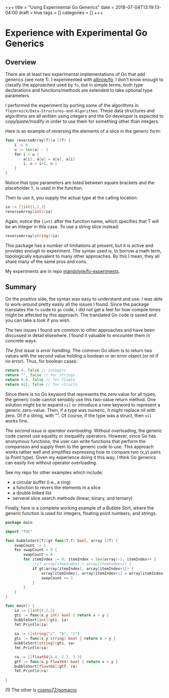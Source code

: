 +++
title = "Using Experimental Go Generics"
date = 2018-07-04T13:19:13-04:00
draft = true
tags = []
categories = []
+++

# Experience with Experimental Go Generics

## Overview

There are at least two experimental implementations of Go that add generics (see note 1). I experimented with
[albrow/fo](https://github.com/albrow/fo). I don't know enough to classify the approached used by `fo`, 
but in simple terms, both type declarations and functions/methods are extended to take optional type parameters

I performed the experiment by porting some of the algorithms in 
`floyernick/Data-Structures-and-Algorithms`. These data structures and algorithms are all written
using integers and the Go developer
is expected to copy/paste/modify in order to use them for something other than integers.

Here is an example of reversing the elements of a slice in the generic form:
```go
func reverseArray[T](a []T) {
	i := 0
	u := len(a) - 1
	for i < u {
		a[i], a[u] = a[u], a[i]
		i, u = i+1, u-1
	}
}
```

Notice that type parameters are listed between square brackets and the
placeholder `T`, is used in the function.


Then to use it, you supply the actual type at the calling location:
```go
ia := []int{1,2,3} 
reverseArray[int](ia)
```

Again, notice the `[int]` after the function name, which specifies that T will be
an integer in this case. To use a string slice instead:
```go
reverseArray[string](ia)
```

This package has a number of limitations at present, but it is active and provides
enough to experiment. The syntax used is, to borrow a math term, topologically 
equivalent to many other approaches. By this I mean, they all share many of the same
pros and cons.

My experiments are in repo [mandolyte/fo-experiments](https://github.com/mandolyte/fo-experiments).

## Summary

On the positive side, the syntax was easy to understand and use. I was able to work-around
pretty easily all the issues I found. Since the package translates the `fo` code to `go` code,
I did not get a feel for how compile times might be affected by this approach. The translated Go 
code is saved and you can take a look if you wish.

The two issues I found are common to other approaches and have been discussed in detail elsewhere.
I found it valuable to encounter them in concrete ways. 

*The first issue is error handling.* The common Go idiom is to return two values with the second
value holding a boolean or an error object (or nil if no error). Thus, for boolean cases:

```go
return 0, false // integers
return "", false // for strings
return 0.0, false // for floats
return nil, false // for structs
```

Since there is no Go keyword that represents the zero value for all types, the generic code
cannot sensibly use this two-value return method. 
One solution might be to expand `nil` or introduce a new keyword to represent a generic zero-value.
Then, if a type was numeric, it might replace nil with zero. Of if a
string, with "". Of course, if the type was a struct, then `nil` works fine.

*The second issue is operator overloading.* Without overloading, the generic code cannot
use equality or inequalify operators. However, since Go has anonymous functions, the user
can write functions that perform the comparison and supply them to the generic code to use.
This approach works rather well and simplifies expressing how to compare two (x,y) pairs
(a Point type). Given my experience doing it this way, I think Go generics can easily 
live without operator overloading.

See my repo for other examples which include: 

- a circular buffer (i.e., a ring)
- a function to revers the elements in a slice
- a double linked list
- serveral slice search methods (linear, binary, and ternary)

Finally, here is a complete working example of a Bubble Sort, where the generic function
is used for integers, floating point numbers, and strings.

```go
package main

import "fmt"

func bubbleSort[T](gt func(T,T) bool, array []T) {
	swapCount := 1
	for swapCount > 0 {
		swapCount = 0
		for itemIndex := 0; itemIndex < len(array)-1; itemIndex++ {
			//if array[itemIndex] > array[itemIndex+1] {
			if gt(array[itemIndex], array[itemIndex+1]) { 
				array[itemIndex], array[itemIndex+1] = array[itemIndex+1], array[itemIndex]
				swapCount += 1
			}
		}
	}
}

func main() {
	ia := []int{4,2,3} 
	gti := func(x,y int) bool { return x > y }
	bubbleSort[int](gti, ia)
	fmt.Println(ia)
	
	sa := []string{"z", "b", "c"}
	gts := func(x,y string) bool { return x > y }
	bubbleSort[string](gts, sa)
	fmt.Println(sa)

	ra := []float64{4.4, 2.2, 3.3}
	gtf := func(x,y float64) bool { return x > y }
	bubbleSort[float64](gtf, ra)
	fmt.Println(ra)
	
}
```
(1) The other is [cosmo72/gomacro](https://github.com/cosmos72/gomacro)
